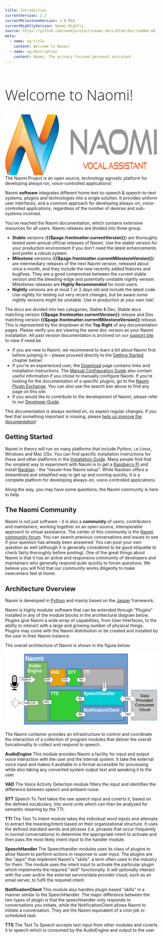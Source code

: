 ```yaml
---
title: Introduction
currentVersion: 2.2 
currentMilestoneVersion: 3.0.M18
currentNightlyVersion: Naomi-Nightly
source: https://github.com/naomiproject/naomi-docs/blob/dev/readme.md
meta:
  - name: og:title
    content: Welcome to Naomi!
  - name: og:description
    content: Naomi, The privacy focused personal assistant
---
```


<h1 class="welcome">Welcome to Naomi!</h1>

<style>
@media (min-width: 720px) {
  .intro-logo {
    margin-left: 3rem; float: right;
  }
}
h1.welcome {
  font-family: 'Open Sans', sans-serif;
  font-weight: 300;
  font-size: 36pt;
}
</style>

<img src="./images/naomi-logo.png" width="600" height="200" class="intro-logo" />

The Naomi Project is an open source, technology agnostic platform for developing always-on, voice-controlled applications!

Naomi **software** integrates different home text-to-speech & speech-to-text systems, plugins and technologies into a single solution.
It provides uniform user interfaces, and a common approach for developing always-on, voice-controlled applications, regardless of the number of devices and sub-systems involved.

You've reached the Naomi documentation, which contains extensive resources for all users. Naomi releases are divided into three group:

- **Stable** versions (**{{$page.frontmatter.currentVersion}}**) are thoroughly tested semi-annual official releases of Naomi. Use the stable version for your production environment if you don't need the latest enhancements and prefer a robust system.
- **Milestone** versions (**{{$page.frontmatter.currentMilestoneVersion}}**) are intermediary releases of the next Naomi version, released about once a month, and they include the new recently added features and bugfixes. They are a good compromise between the current stable version and the bleeding-edge and potentially unstable nightly version. Milestones releases are **Highly Recommended** for most users.
- **Nightly** versions are at most 1 or 2 days old and include the latest code. Use nightly for testing out very recent changes, but be aware some nightly versions might be unstable. Use in production at your own risk!

The docs are divided into two catagories, Stable & Dev, Stable docs matching version **{{$page.frontmatter.currentVersion}}** release and Dev matching version **{{$page.frontmatter.currentMilestoneVersion}}** release. This is represented by the dropdown at the **Top Right** of any documentation pages. Please verify you are viewing the same doc version as your Naomi installation. All past version documentation is archived on our [support site](https://support.projectnaomi.com/document/) to view if need be.

- If you are new to Naomi, we recommend to learn a bit about Naomi first before jumping in - please proceed directly to the [Getting Started](#getting-started) chapter below!
- If you're an experienced user, the [Download](/download/) page contains links and installation instructions. The [Manual Configuration Guide](./configuration/) also contain useful information if you chose to manually configure Naomi. If you're looking for the documentation of a specific plugins, go to the [Naomi Plugin Exchange](/plugins/). You can also use the search box above to find any page on this site.
- If you would like to contribute to the development of Naomi, please refer to our [Developer Guide](./developer/).

This documentation is always worked on, so expect regular changes. If you feel that something important is missing, please [help us improve the documentation](https://github.com/naomiproject/naomi-docs/blob/gh-pages/README.md#contributing-to-the-documentation)!</p>

## Getting Started

Naomi in theory will run on many platforms that include Python, i.e Linux, Windows and Mac OSx.
You can find specific installation instructions for these and other platforms in the [Installation Guide](./installation/).
Many people find that the simplest way to experiment with Naomi is to get a [Raspberry Pi](https://raspberrypi.org) and install [Naobian](./installation/naobian.html) - the "hassle-free Naomi setup".
While Naobian offers a streamlined and simplified way to get up and running quickly, it is a complete platform for developing always-on, voice-controlled applications.

Along the way, you may have some questions; the Naomi community is here to help.

## The Naomi Community

Naomi is not just software - it is also a **community** of users, contributors and maintainers, working together on an open-source, interoperable approach to virtual assistance.
The center of this community is the [Naomi community forum](https://support.projectnaomi.com).
You can search previous conversations and issues to see if your question has already been answered.
You can post your own question as well (although it is generally considered to be good etiquette to check fairly thoroughly before posting).
One of the great things about Naomi is that it has an active and responsive community of developers and maintainers who generally respond quite quickly to forum questions.
We believe you will find that our community works diligently to make newcomers feel at home.

## Architecture Overview

Naomi is developed in [Python](https://www.python.org/) and mainly based on the [Jasper](https://jasperproject.github.io/) framework.

Naomi is highly modular software that can be extended through "Plugins" installed in any of the module blocks in the architectural diagram below.
Plugins give Naomi a wide array of capabilities, from User Interfaces, to the ability to interact with a large and growing number of physical things.
Plugins may come with the Naomi distribution or be created and installed by the user in their Naomi instance.

The overall architecture of Naomi is shown in the figure below:

![distribution overview](./images/architecture.png "Overall Naomi Architectural View")  

The Naomi container provides an infrastructure to control and coordinate the interaction of a collection of program modules that deliver the overall funcationality to collect and respond to speech.

**AudioEngine** This module provides Naomi a facility for input and output voice interaction with the user and the internal system. It take the external voice input and makes it available in a format accessible for processing while also taking any converted system output text and speaking it to the user.

**VAD** The Voice Activity Detection module filters the input and identifies the difference between speech and ambient noise.

**STT** Speech To Text takes the raw speech input and coverts it, based on the defined vocabulary, into word units which can then be analyzed for semantic meaning by the TTI.

**TTI** The Text To Intent module takes the individual word inputs and attempts to extract the meaning/intent based on their organizational structure. It uses the defined standard words and phrases (i.e. phrases that occur frequently in normal conversations) to determine the appropriate intent to activate and then pass the most likely intent input to the handler module.

**SpeechHandler** The Speechhandler modules uses its class of plugins to allow Naomi to perform actions in response to user input. The plugins are like "apps" that implenent Naomi's "skills". a term often used in the industry for them. The module uses the intent input to activate the particular plugin which implements the required "skill" functionaity. It will optionally interact with the user and/or the external service/data provider cloud, such as an email server, to fulfil the required intent.

**NotificationClient** This module also handles plugin based "skills" in a manner similar to the SpeechHandler. The major difference between the two types of plugin is that the speechhandler only responds to conversations you initiate, while the NotificationClient allows Naomi to initiate a conversation. They are the Naomi equivalent of a cron job or scheduled task.

**TTS** The Text To Speech accepts text input from other modules and coverts it to speech which is consumed by the AudioEngine and output to the user

<DocPreviousVersions/>
<EditPageLink/>
